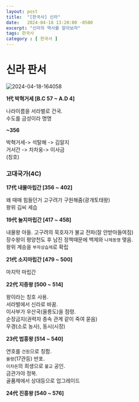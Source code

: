 ```yaml
---
layout: post
title:  "[한국사] 신라"
date:   2024-04-18 13:20:00 -0500
excerpt: "신라의 역사를 알아보자"
tags: 한국사
category : [ 한국사 ]
---
```


# 신라 판서

<img src="https://i.ibb.co/3f3rBgJ/2024-04-18-164058.png" alt="2024-04-18-164058" border="0">

**1代 박혁거세 [B.C 57 ~ A.D 4]**

나라이름을 서라벌로 건국.  
수도를 금성이라 명명

**~356**

박혁거세-> 석탈해 -> 김알지  
거서간 -> 차차웅-> 이사금  
(칭호)

### 고대국가(4C)

**17代 내물마립간 [356 ~ 402]**

왜 때매 힘들던거 고구려가 구원해줌(광개토태왕)  
왕위 김씨 세습  


**19代 눌지마립간 [417 ~ 458]**

내물왕 아들.
고구려의 묵호자가 불교 전파(잘 안받아들여짐)  
장수왕이 평양천도 후 남진 정책때문에  백제와 `나제동맹` 맺음.  
왕위 계승을 `부자상습제`로 확립

**21代 소지마립간 [479 ~ 500]**

마지막 마립간

**22代 지증왕 [500 ~ 514]**

왕이라는 칭호 사용.  
서라벌에서 신라로 바꿈.  
이사부가 우산국(울릉도)을 점령.  
순장금지(권력자 종속 관계 같이 죽여 묻음)  
우경(소로 농사), 동시(시장)  

**23代 법흥왕 [514 ~ 540]**

연호를 `건원`으로 칭함.  
`율령`(17관등) 반포.   
`이차돈`의 희생으로 `불교` 공인.  
금관가야 정복.  
골품제에서 상대등으로 업그레이드  

**24代 진흥왕 [540 ~ 576]**






